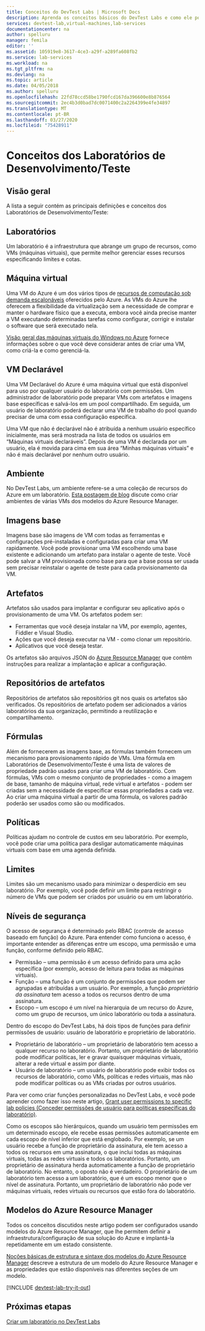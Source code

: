 ```yaml
---
title: Conceitos do DevTest Labs | Microsoft Docs
description: Aprenda os conceitos básicos do DevTest Labs e como ele pode facilitar a criação, o gerenciamento e o monitoramento de máquinas virtuais do Azure
services: devtest-lab,virtual-machines,lab-services
documentationcenter: na
author: spelluru
manager: femila
editor: ''
ms.assetid: 105919e8-3617-4ce3-a29f-a289fa608fb2
ms.service: lab-services
ms.workload: na
ms.tgt_pltfrm: na
ms.devlang: na
ms.topic: article
ms.date: 04/05/2018
ms.author: spelluru
ms.openlocfilehash: 22fd78ccd58be1790fcd167da396600e8b876564
ms.sourcegitcommit: 2ec4b3d0bad7dc0071400c2a2264399e4fe34897
ms.translationtype: MT
ms.contentlocale: pt-BR
ms.lasthandoff: 03/27/2020
ms.locfileid: "75428911"
---
```

# <a name="devtest-labs-concepts"></a>Conceitos dos Laboratórios de Desenvolvimento/Teste
## <a name="overview"></a>Visão geral
A lista a seguir contém as principais definições e conceitos dos Laboratórios de Desenvolvimento/Teste:

## <a name="labs"></a>Laboratórios
Um laboratório é a infraestrutura que abrange um grupo de recursos, como VMs (máquinas virtuais), que permite melhor gerenciar esses recursos especificando limites e cotas.

## <a name="virtual-machine"></a>Máquina virtual
Uma VM do Azure é um dos vários tipos de [recursos de computação sob demanda escalonáveis](/azure/architecture/guide/technology-choices/compute-decision-tree) oferecidos pelo Azure. As VMs do Azure lhe oferecem a flexibilidade da virtualização sem a necessidade de comprar e manter o hardware físico que a executa, embora você ainda precise manter a VM executando determinadas tarefas como configurar, corrigir e instalar o software que será executado nela.

[Visão geral das máquinas virtuais do Windows no Azure](https://docs.microsoft.com/azure/virtual-machines/virtual-machines-windows-overview) fornece informações sobre o que você deve considerar antes de criar uma VM, como criá-la e como gerenciá-la.

## <a name="claimable-vm"></a>VM Declarável
Uma VM Declarável do Azure é uma máquina virtual que está disponível para uso por qualquer usuário do laboratório com permissões. Um administrador de laboratório pode preparar VMs com artefatos e imagens base específicas e salvá-los em um pool compartilhado. Em seguida, um usuário de laboratório poderá declarar uma VM de trabalho do pool quando precisar de uma com essa configuração específica.

Uma VM que não é declarável não é atribuída a nenhum usuário específico inicialmente, mas será mostrada na lista de todos os usuários em “Máquinas virtuais declaráveis”. Depois de uma VM é declarada por um usuário, ela é movida para cima em sua área “Minhas máquinas virtuais” e não é mais declarável por nenhum outro usuário.

## <a name="environment"></a>Ambiente
No DevTest Labs, um ambiente refere-se a uma coleção de recursos do Azure em um laboratório. [Esta postagem de blog](https://blogs.msdn.microsoft.com/devtestlab/2016/11/16/connect-2016-news-for-azure-devtest-labs-azure-resource-manager-template-based-environments-vm-auto-shutdown-and-more/) discute como criar ambientes de várias VMs dos modelos do Azure Resource Manager.

## <a name="base-images"></a>Imagens base
Imagens base são imagens de VM com todas as ferramentas e configurações pré-instaladas e configuradas para criar uma VM rapidamente. Você pode provisionar uma VM escolhendo uma base existente e adicionando um artefato para instalar o agente de teste. Você pode salvar a VM provisionada como base para que a base possa ser usada sem precisar reinstalar o agente de teste para cada provisionamento da VM.

## <a name="artifacts"></a>Artefatos
Artefatos são usados para implantar e configurar seu aplicativo após o provisionamento de uma VM. Os artefatos podem ser:

* Ferramentas que você deseja instalar na VM, por exemplo, agentes, Fiddler e Visual Studio.
* Ações que você deseja executar na VM - como clonar um repositório.
* Aplicativos que você deseja testar.

Os artefatos são arquivos JSON do [Azure Resource Manager](../azure-resource-manager/management/overview.md) que contêm instruções para realizar a implantação e aplicar a configuração.

## <a name="artifact-repositories"></a>Repositórios de artefatos
Repositórios de artefatos são repositórios git nos quais os artefatos são verificados. Os repositórios de artefato podem ser adicionados a vários laboratórios da sua organização, permitindo a reutilização e compartilhamento.

## <a name="formulas"></a>Fórmulas
Além de fornecerem as imagens base, as fórmulas também fornecem um mecanismo para provisionamento rápido de VMs. Uma fórmula em Laboratórios de Desenvolvimento/Teste é uma lista de valores de propriedade padrão usados para criar uma VM de laboratório.
Com fórmulas, VMs com o mesmo conjunto de propriedades - como a imagem de base, tamanho de máquina virtual, rede virtual e artefatos - podem ser criadas sem a necessidade de especificar essas propriedades a cada vez. Ao criar uma máquina virtual a partir de uma fórmula, os valores padrão poderão ser usados como são ou modificados.

## <a name="policies"></a>Políticas
Políticas ajudam no controle de custos em seu laboratório. Por exemplo, você pode criar uma política para desligar automaticamente máquinas virtuais com base em uma agenda definida.

## <a name="caps"></a>Limites
Limites são um mecanismo usado para minimizar o desperdício em seu laboratório. Por exemplo, você pode definir um limite para restringir o número de VMs que podem ser criados por usuário ou em um laboratório.

## <a name="security-levels"></a>Níveis de segurança
O acesso de segurança é determinado pelo RBAC (controle de acesso baseado em função) do Azure. Para entender como funciona o acesso, é importante entender as diferenças entre um escopo, uma permissão e uma função, conforme definido pelo RBAC.

* Permissão – uma permissão é um acesso definido para uma ação específica (por exemplo, acesso de leitura para todas as máquinas virtuais).
* Função – uma função é um conjunto de permissões que podem ser agrupadas e atribuídas a um usuário. Por exemplo, a função *proprietário da assinatura* tem acesso a todos os recursos dentro de uma assinatura.
* Escopo – um escopo é um nível na hierarquia de um recurso do Azure, como um grupo de recursos, um único laboratório ou toda a assinatura.

Dentro do escopo do DevTest Labs, há dois tipos de funções para definir permissões de usuário: usuário de laboratório e proprietário de laboratório.

* Proprietário de laboratório – um proprietário de laboratório tem acesso a qualquer recurso no laboratório. Portanto, um proprietário de laboratório pode modificar políticas, ler e gravar quaisquer máquinas virtuais, alterar a rede virtual e assim por diante.
* Usuário de laboratório – um usuário de laboratório pode exibir todos os recursos de laboratório, como VMs, políticas e redes virtuais, mas não pode modificar políticas ou as VMs criadas por outros usuários.

Para ver como criar funções personalizadas no DevTest Labs, e você pode aprender como fazer isso neste artigo, [Grant user permissions to specific lab policies (Conceder permissões de usuário para políticas específicas do laboratório)](devtest-lab-grant-user-permissions-to-specific-lab-policies.md).

Como os escopos são hierárquicos, quando um usuário tem permissões em um determinado escopo, ele recebe essas permissões automaticamente em cada escopo de nível inferior que está englobado. Por exemplo, se um usuário recebe a função de proprietário da assinatura, ele tem acesso a todos os recursos em uma assinatura, o que inclui todas as máquinas virtuais, todas as redes virtuais e todos os laboratórios. Portanto, um proprietário de assinatura herda automaticamente a função de proprietário de laboratório. No entanto, o oposto não é verdadeiro. O proprietário de um laboratório tem acesso a um laboratório, que é um escopo menor que o nível de assinatura. Portanto, um proprietário de laboratório não pode ver máquinas virtuais, redes virtuais ou recursos que estão fora do laboratório.

## <a name="azure-resource-manager-templates"></a>Modelos do Azure Resource Manager
Todos os conceitos discutidos neste artigo podem ser configurados usando modelos do Azure Resource Manager, que lhe permitem definir a infraestrutura/configuração de sua solução do Azure e implantá-la repetidamente em um estado consistente.

[Noções básicas de estrutura e sintaxe dos modelos do Azure Resource Manager](https://docs.microsoft.com/azure/azure-resource-manager/resource-group-authoring-templates#template-format) descreve a estrutura de um modelo do Azure Resource Manager e as propriedades que estão disponíveis nas diferentes seções de um modelo.

[!INCLUDE [devtest-lab-try-it-out](../../includes/devtest-lab-try-it-out.md)]

## <a name="next-steps"></a>Próximas etapas
[Criar um laboratório no DevTest Labs](devtest-lab-create-lab.md)
